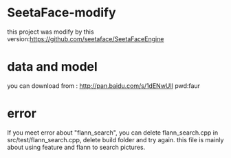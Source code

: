 # SeetaFace-modify
this project was modify by this version:https://github.com/seetaface/SeetaFaceEngine

# data and model
you can download from : http://pan.baidu.com/s/1dENwUIl pwd:faur

# error
If you meet error about "flann_search", you can delete flann_search.cpp in src/test/flann_search.cpp, delete build folder and try again. 
this file is mainly about using feature and flann to search pictures.
